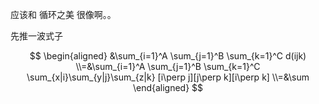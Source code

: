 应该和 循环之美 很像啊。。

先推一波式子

$$
\begin{aligned}
    &\sum_{i=1}^A \sum_{j=1}^B \sum_{k=1}^C d(ijk)
    \\=&\sum_{i=1}^A \sum_{j=1}^B \sum_{k=1}^C \sum_{x|i}\sum_{y|j}\sum_{z|k} [i\perp j][j\perp k][i\perp k]
    \\=&\sum
\end{aligned}
$$